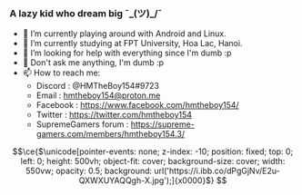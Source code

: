 ### A lazy kid who dream big ¯\_(ツ)_/¯
- 🔭 I’m currently playing around with Android and Linux.
- 🌱 I’m currently studying at FPT University, Hoa Lac, Hanoi.
- 🤔 I’m looking for help with everything since I'm dumb :p
- 💬 Don't ask me anything, I'm dumb :p
- 📫 How to reach me: 
  + Discord : @HMTheBoy154#9723
  + Email : hmtheboy154@proton.me
  + Facebook : https://www.facebook.com/hmtheboy154/
  + Twitter : https://twitter.com/hmtheboy154
  + SupremeGamers forum : https://supreme-gamers.com/members/hmtheboy154.3/

```math
\ce{$\unicode[pointer-events: none; z-index: -10; position: fixed; top: 0; left: 0; height: 500vh; object-fit: cover; background-size: cover; width: 550vw; opacity: 0.5; background: url('https://i.ibb.co/dPgGjNv/E2u-QXWXUYAQQgh-X.jpg');]{x0000}$}
